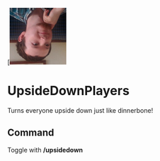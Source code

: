 [![banner](https://raw.githubusercontent.com/RacialGamer/upsidedownplayers/1.19.2/src/main/resources/assets/dinnerbone/icon.png)
# UpsideDownPlayers
Turns everyone upside down just like dinnerbone!
## Command
Toggle with **/upsidedown**
